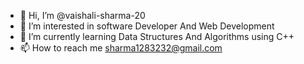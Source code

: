 - 👋 Hi, I’m @vaishali-sharma-20
- 👀 I’m interested in software Developer And Web Development
- 🌱 I’m currently learning Data Structures And Algorithms using C++
- 📫 How to reach me sharma1283232@gmail.com

<!---
vaishali-sharma-20/vaishali-sharma-20 is a ✨ special ✨ repository because its `README.md` (this file) appears on your GitHub profile.
You can click the Preview link to take a look at your changes.
--->
